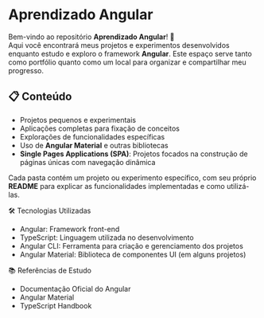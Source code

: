 # Aprendizado Angular

Bem-vindo ao repositório **Aprendizado Angular**! 🎯  
Aqui você encontrará meus projetos e experimentos desenvolvidos enquanto estudo e exploro o framework **Angular**. Este espaço serve tanto como portfólio quanto como um local para organizar e compartilhar meu progresso.

## 📋 Conteúdo

- Projetos pequenos e experimentais
- Aplicações completas para fixação de conceitos
- Explorações de funcionalidades específicas
- Uso de **Angular Material** e outras bibliotecas
- **Single Pages Applications (SPA)**: Projetos focados na construção de páginas únicas com navegação dinâmica

Cada pasta contém um projeto ou experimento específico, com seu próprio **README** para explicar as funcionalidades implementadas e como utilizá-las.

🛠️ Tecnologias Utilizadas
- Angular: Framework front-end
- TypeScript: Linguagem utilizada no desenvolvimento
- Angular CLI: Ferramenta para criação e gerenciamento dos projetos
- Angular Material: Biblioteca de componentes UI (em alguns projetos)

📚 Referências de Estudo
- Documentação Oficial do Angular
- Angular Material
- TypeScript Handbook


